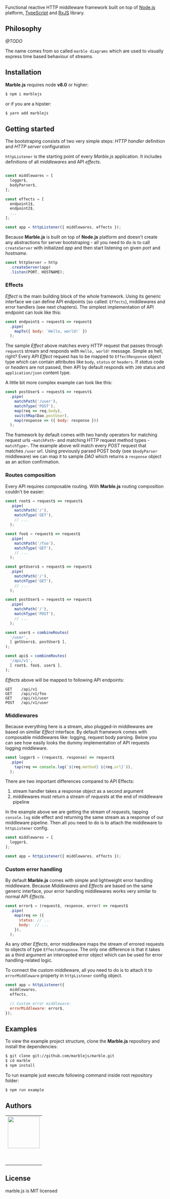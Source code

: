 Functional reactive HTTP middleware framework built on top of <a href="http://nodejs.org" target="blank">Node.js</a> platform, <a href="https://www.typescriptlang.org" target="blank">TypeScript</a> and <a href="http://reactivex.io/rxjs" target="blank">RxJS</a> library.

## Philosophy

*@TODO*

The name comes from so called `marble diagrams` which are used to visually express time based behaviour of streams.

## Installation

**Marble.js** requires node **v8.0** or higher:

```javascript
$ npm i marblejs
```

or if you are a hipster:

```javascript
$ yarn add marblejs
```

## Getting started

The bootstraping consists of two very simple steps: *HTTP handler* definition and *HTTP server* configuration

`httpListener` is the starting point of every *Marble.js* application. It includes definitions of all *middlewares* and API *effects*.

```javascript

const middlewares = [
  logger$,
  bodyParser$,
];

const effects = [
  endpoint1$,
  endpoint2$,
  ...
];

const app = httpListener({ middlewares, effects });
```

Because **Marble.js** is built on top of **Node.js** platform and doesn't create any abstractions for server bootstraping - all you need to do is to call `createServer` with initialized *app* and then start listening on given *port* and *hostname*.

```javascript
const httpServer = http
  .createServer(app)
  .listen(PORT, HOSTNAME);
```

### Effects

*Effect* is the main building block of the whole framework. Using its generic interface we can define
API endpoints (so called: `Effects`), middlewares and error handlers (see next chapters).
The simplest implementation of API endpoint can look like this:

```javascript
const endpoint$ = request$ => request$
  .pipe(
    mapTo({ body: `Hello, world!` })
  );
```

The sample *Effect* above matches every HTTP request that passes through `request$` stream and responds with `Hello, world!` message.
Simple as hell, right? Every API *Effect* request has to be mapped to `EffectResponse` object type which can contain
attributes like `body`, `status` or `headers`. If *status* code or *headers* are not passed, then API by default
responds with `200` status and `application/json` content type.

A little bit more complex example can look like this:

```javascript
const postUser$ = request$ => request$
  .pipe(
    matchPath('/user'),
    matchType('POST'),
    map(req => req.body),
    switchMap(Dao.postUser),
    map(response => ({ body: response }))
  );
```

The framework by default comes with two handy operators for matching request urls -`matchPath`- and matching HTTP
request method types -`matchType`-. The example above will match every *POST* request that matches `/user` url.
Using previously parsed POST body (see `$bodyParser` middleware) we can map it to sample *DAO*
which returns a `response` object as an action confirmation.

### Routes composition

Every API requires composable routing. With **Marble.js** routing composition couldn't be easier:

```javascript
const root$ = request$ => request$
  .pipe(
    matchPath('/'),
    matchType('GET'),
    // ...
  );

const foo$ = request$ => request$
  .pipe(
    matchPath('/foo'),
    matchType('GET'),
    // ...
  );

const getUsers$ = request$ => request$
  .pipe(
    matchPath('/'),
    matchType('GET'),
    // ...
  );

const postUser$ = request$ => request$
  .pipe(
    matchPath('/'),
    matchType('POST'),
    // ...
  );

const user$ = combineRoutes(
  '/user',
  [ getUsers$, postUser$ ],
);

const api$ = combineRoutes(
  '/api/v1',
  [ root$, foo$, user$ ],
);
```

*Effects* above will be mapped to following API endpoints:
```
GET    /api/v1
GET    /api/v1/foo
GET    /api/v1/user
POST   /api/v1/user
```

### Middlewares

Because everything here is a stream, also plugged-in middlewares are based on simillar *Effect* interface.
By default framework comes with composable middlewares like: logging, request body parsing.
Below you can see how easily looks the dummy implementation of API requests logging middleware.

```javascript
const logger$ = (request$, response) => request$
  .pipe(
    tap(req => console.log(`${req.method} ${req.url}`)),
  );
```

There are two important differences compared to API Effects:
1. stream handler takes a response object as a second argument
2. middlewares must return a stream of *requests* at the end of middleware pipeline

In the example above we are getting the stream of *requests*, tapping `console.log` side effect and returning the same
stream as a response of our middleware pipeline. Then all you need to do is to attach the middleware to `httpListener` config.

```javascript
const middlewares = [
  logger$,
];

const app = httpListener({ middlewares, effects });
```

### Custom error handling

By default **Marble.js** comes with simple and lightweight error handling middleware.
Because *Middlewares* and *Effects* are based on the same generic interface, your error
handling middlewares works very similar to normal API *Effects*.

```javascript
const error$ = (request$, response, error) => request$
  .pipe(
    map(req => ({
      status: // ...
      body:  // ...
    }),
  );
```

As any other *Effects*, error middleware maps the stream of errored requests to objects of type `EffectsResponse`.
The only one difference is that it takes as a third argument an intercepted error object which can be used
for error handling-related logic.

To connect the custom middleware, all you need to do is to attach it to `errorMiddleware` property in
`httpListener` config object.

```javascript
const app = httpListener({
  middlewares,
  effects,

  // Custom error middleware:
  errorMiddleware: error$,
});
```

## Examples

To view the example project structure, clone the **Marble.js** repository and install the dependencies:

```bash
$ git clone git://github.com/marblejs/marble.git
$ cd marble
$ npm install
```

To run example just execute following command inside root repository folder:

```bash
$ npm run example
```

## Authors

<table>
  <tr>
    <td>
      <a href="https://github.com/JozefFlakus" style="color: white">
        <img src="https://github.com/JozefFlakus.png?s=150" width="100"/>
        <p style="text-align: center"><small>Józef Flakus</small></p>
      </a>
    </td>
  </tr>
</table>

## License

marble.js is MIT licensed
